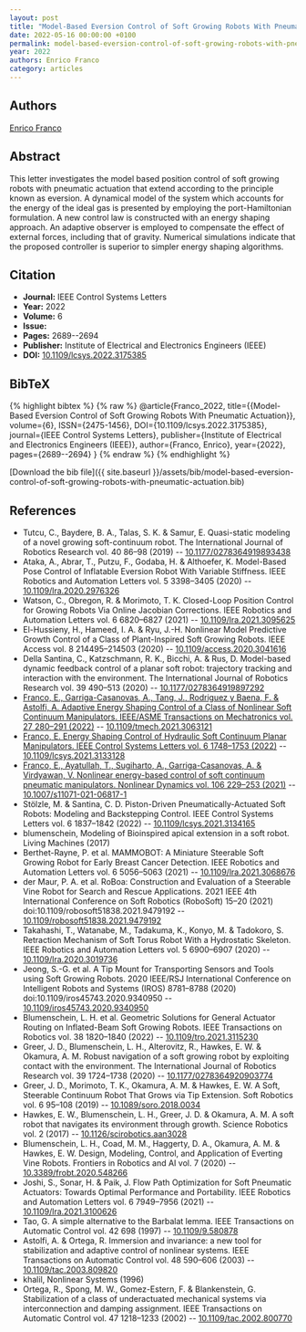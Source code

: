 ```yaml
---
layout: post
title: "Model-Based Eversion Control of Soft Growing Robots With Pneumatic Actuation"
date: 2022-05-16 00:00:00 +0100
permalink: model-based-eversion-control-of-soft-growing-robots-with-pneumatic-actuation
year: 2022
authors: Enrico Franco
category: articles
---
```

 
## Authors
[Enrico Franco](authors/enrico-franco)
 
## Abstract
This letter investigates the model based position control of soft growing robots with pneumatic actuation that extend according to the principle known as eversion. A dynamical model of the system which accounts for the energy of the ideal gas is presented by employing the port-Hamiltonian formulation. A new control law is constructed with an energy shaping approach. An adaptive observer is employed to compensate the effect of external forces, including that of gravity. Numerical simulations indicate that the proposed controller is superior to simpler energy shaping algorithms.
 
## Citation
- **Journal:** IEEE Control Systems Letters
- **Year:** 2022
- **Volume:** 6
- **Issue:** 
- **Pages:** 2689--2694
- **Publisher:** Institute of Electrical and Electronics Engineers (IEEE)
- **DOI:** [10.1109/lcsys.2022.3175385](https://doi.org/10.1109/lcsys.2022.3175385)
 
## BibTeX
{% highlight bibtex %}
{% raw %}
@article{Franco_2022,
  title={{Model-Based Eversion Control of Soft Growing Robots With Pneumatic Actuation}},
  volume={6},
  ISSN={2475-1456},
  DOI={10.1109/lcsys.2022.3175385},
  journal={IEEE Control Systems Letters},
  publisher={Institute of Electrical and Electronics Engineers (IEEE)},
  author={Franco, Enrico},
  year={2022},
  pages={2689--2694}
}
{% endraw %}
{% endhighlight %}
 
[Download the bib file]({{ site.baseurl }}/assets/bib/model-based-eversion-control-of-soft-growing-robots-with-pneumatic-actuation.bib)
 
## References
- Tutcu, C., Baydere, B. A., Talas, S. K. & Samur, E. Quasi-static modeling of a novel growing soft-continuum robot. The International Journal of Robotics Research vol. 40 86–98 (2019) -- [10.1177/0278364919893438](https://doi.org/10.1177/0278364919893438)
- Ataka, A., Abrar, T., Putzu, F., Godaba, H. & Althoefer, K. Model-Based Pose Control of Inflatable Eversion Robot With Variable Stiffness. IEEE Robotics and Automation Letters vol. 5 3398–3405 (2020) -- [10.1109/lra.2020.2976326](https://doi.org/10.1109/lra.2020.2976326)
- Watson, C., Obregon, R. & Morimoto, T. K. Closed-Loop Position Control for Growing Robots Via Online Jacobian Corrections. IEEE Robotics and Automation Letters vol. 6 6820–6827 (2021) -- [10.1109/lra.2021.3095625](https://doi.org/10.1109/lra.2021.3095625)
- El-Hussieny, H., Hameed, I. A. & Ryu, J.-H. Nonlinear Model Predictive Growth Control of a Class of Plant-Inspired Soft Growing Robots. IEEE Access vol. 8 214495–214503 (2020) -- [10.1109/access.2020.3041616](https://doi.org/10.1109/access.2020.3041616)
- Della Santina, C., Katzschmann, R. K., Bicchi, A. & Rus, D. Model-based dynamic feedback control of a planar soft robot: trajectory tracking and interaction with the environment. The International Journal of Robotics Research vol. 39 490–513 (2020) -- [10.1177/0278364919897292](https://doi.org/10.1177/0278364919897292)
- [Franco, E., Garriga-Casanovas, A., Tang, J., Rodriguez y Baena, F. & Astolfi, A. Adaptive Energy Shaping Control of a Class of Nonlinear Soft Continuum Manipulators. IEEE/ASME Transactions on Mechatronics vol. 27 280–291 (2022)](adaptive-energy-shaping-control-of-a-class-of-nonlinear-soft-continuum-manipulators) -- [10.1109/tmech.2021.3063121](https://doi.org/10.1109/tmech.2021.3063121)
- [Franco, E. Energy Shaping Control of Hydraulic Soft Continuum Planar Manipulators. IEEE Control Systems Letters vol. 6 1748–1753 (2022)](energy-shaping-control-of-hydraulic-soft-continuum-planar-manipulators) -- [10.1109/lcsys.2021.3133128](https://doi.org/10.1109/lcsys.2021.3133128)
- [Franco, E., Ayatullah, T., Sugiharto, A., Garriga-Casanovas, A. & Virdyawan, V. Nonlinear energy-based control of soft continuum pneumatic manipulators. Nonlinear Dynamics vol. 106 229–253 (2021)](nonlinear-energy-based-control-of-soft-continuum-pneumatic-manipulators) -- [10.1007/s11071-021-06817-1](https://doi.org/10.1007/s11071-021-06817-1)
- Stölzle, M. & Santina, C. D. Piston-Driven Pneumatically-Actuated Soft Robots: Modeling and Backstepping Control. IEEE Control Systems Letters vol. 6 1837–1842 (2022) -- [10.1109/lcsys.2021.3134165](https://doi.org/10.1109/lcsys.2021.3134165)
- blumenschein, Modeling of Bioinspired apical extension in a soft robot. Living Machines (2017)
- Berthet-Rayne, P. et al. MAMMOBOT: A Miniature Steerable Soft Growing Robot for Early Breast Cancer Detection. IEEE Robotics and Automation Letters vol. 6 5056–5063 (2021) -- [10.1109/lra.2021.3068676](https://doi.org/10.1109/lra.2021.3068676)
- der Maur, P. A. et al. RoBoa: Construction and Evaluation of a Steerable Vine Robot for Search and Rescue Applications. 2021 IEEE 4th International Conference on Soft Robotics (RoboSoft) 15–20 (2021) doi:10.1109/robosoft51838.2021.9479192 -- [10.1109/robosoft51838.2021.9479192](https://doi.org/10.1109/robosoft51838.2021.9479192)
- Takahashi, T., Watanabe, M., Tadakuma, K., Konyo, M. & Tadokoro, S. Retraction Mechanism of Soft Torus Robot With a Hydrostatic Skeleton. IEEE Robotics and Automation Letters vol. 5 6900–6907 (2020) -- [10.1109/lra.2020.3019736](https://doi.org/10.1109/lra.2020.3019736)
- Jeong, S.-G. et al. A Tip Mount for Transporting Sensors and Tools using Soft Growing Robots. 2020 IEEE/RSJ International Conference on Intelligent Robots and Systems (IROS) 8781–8788 (2020) doi:10.1109/iros45743.2020.9340950 -- [10.1109/iros45743.2020.9340950](https://doi.org/10.1109/iros45743.2020.9340950)
- Blumenschein, L. H. et al. Geometric Solutions for General Actuator Routing on Inflated-Beam Soft Growing Robots. IEEE Transactions on Robotics vol. 38 1820–1840 (2022) -- [10.1109/tro.2021.3115230](https://doi.org/10.1109/tro.2021.3115230)
- Greer, J. D., Blumenschein, L. H., Alterovitz, R., Hawkes, E. W. & Okamura, A. M. Robust navigation of a soft growing robot by exploiting contact with the environment. The International Journal of Robotics Research vol. 39 1724–1738 (2020) -- [10.1177/0278364920903774](https://doi.org/10.1177/0278364920903774)
- Greer, J. D., Morimoto, T. K., Okamura, A. M. & Hawkes, E. W. A Soft, Steerable Continuum Robot That Grows via Tip Extension. Soft Robotics vol. 6 95–108 (2019) -- [10.1089/soro.2018.0034](https://doi.org/10.1089/soro.2018.0034)
- Hawkes, E. W., Blumenschein, L. H., Greer, J. D. & Okamura, A. M. A soft robot that navigates its environment through growth. Science Robotics vol. 2 (2017) -- [10.1126/scirobotics.aan3028](https://doi.org/10.1126/scirobotics.aan3028)
- Blumenschein, L. H., Coad, M. M., Haggerty, D. A., Okamura, A. M. & Hawkes, E. W. Design, Modeling, Control, and Application of Everting Vine Robots. Frontiers in Robotics and AI vol. 7 (2020) -- [10.3389/frobt.2020.548266](https://doi.org/10.3389/frobt.2020.548266)
- Joshi, S., Sonar, H. & Paik, J. Flow Path Optimization for Soft Pneumatic Actuators: Towards Optimal Performance and Portability. IEEE Robotics and Automation Letters vol. 6 7949–7956 (2021) -- [10.1109/lra.2021.3100626](https://doi.org/10.1109/lra.2021.3100626)
- Tao, G. A simple alternative to the Barbalat lemma. IEEE Transactions on Automatic Control vol. 42 698 (1997) -- [10.1109/9.580878](https://doi.org/10.1109/9.580878)
- Astolfi, A. & Ortega, R. Immersion and invariance: a new tool for stabilization and adaptive control of nonlinear systems. IEEE Transactions on Automatic Control vol. 48 590–606 (2003) -- [10.1109/tac.2003.809820](https://doi.org/10.1109/tac.2003.809820)
- khalil, Nonlinear Systems (1996)
- Ortega, R., Spong, M. W., Gomez-Estern, F. & Blankenstein, G. Stabilization of a class of underactuated mechanical systems via interconnection and damping assignment. IEEE Transactions on Automatic Control vol. 47 1218–1233 (2002) -- [10.1109/tac.2002.800770](https://doi.org/10.1109/tac.2002.800770)

